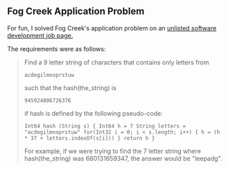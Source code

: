 ## Fog Creek Application Problem

For fun, I solved Fog Creek's application problem on an [unlisted software development job page.](http://www.fogcreek.com/Jobs/Dev/)

The requirements were as follows:

> Find a 9 letter string of characters that contains only letters from
> 
> `acdegilmnoprstuw`
> 
> such that the hash(the_string) is
> 
> `945924806726376`
> 
> if hash is defined by the following pseudo-code:
>
> `Int64 hash (String s) { Int64 h = 7 String letters = "acdegilmnoprstuw" for(Int32 i = 0; i < s.length; i++) { h = (h * 37 + letters.indexOf(s[i])) } return h }`
> 
> For example, if we were trying to find the 7 letter string where hash(the_string) was 680131659347, the answer would be "leepadg".